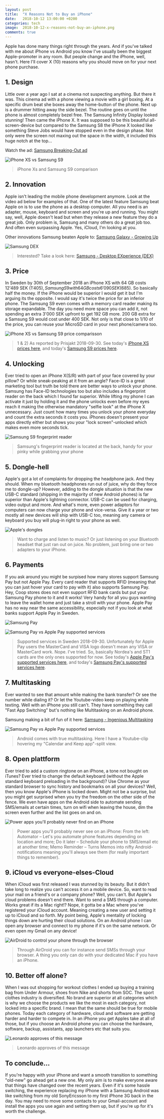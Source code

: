 ```yaml
---
layout: post
title:  "X Reasons Not to Buy an iPhone"
date:   2018-10-12 13:00:00 +0200
categories: tech
image:  2018-10-12-x-reasons-not-buy-an-iphone.png
comments: true
---
```

Apple has done many things right through the years. And if you've talked with me about iPhone vs Android you know I've usually been the biggest Apple-promoter in any room. But people change and the iPhone, well, hasn't. Here I'll cover X (10) reasons why you should move on for your next phone purchase.


## 1. Design
Little over a year ago I sat at a cinema not suspecting anything. But there it was. This cinema ad with a phone viewing a movie with a girl boxing. At a specific drum beat she boxes away the home-button of the phone. Next up is a drummer hitting away the side bezel. The routine goes on until the phone is almost completely bezel free. The Samsung Infinity Display looked stunning! Then came the iPhone X. It was supposed to be this beautiful all-screen-device but compared to the Samsung S8 the iPhone X looked like something Steve Jobs would have stopped even in the design phase. Not only were the screen not maxing out the space in the width, it included this huge notch at the top...

Watch the ad: [Samsung Breaking-Out ad](https://www.youtube.com/watch?v=uoBh24itPeM)

![iPhone XS vs Samsung S9](/images/2018-10-12-iphone-xs-vs-samsung-s9.png)

> iPhone Xs and Samsung S9 comparison


## 2. Innovation
Apple isn't leading the mobile phone development anymore. Look at the video ad below for examples of that. One of the latest feature Samsung beat Apple on is to use the phone as a desktop computer. All you need is an adapter, mouse, keyboard and screen and you're up and running. You might say, well, Apple doesn't lead but when they release a new feature they do a great job. Only problem is, Samsung and many others do a great job too. And often even surpassing Apple. Yes, iCloud, I'm looking at you.

Other innovations Samsung beaten Apple to: [Samsung Galaxy - Growing Up](https://youtu.be/R59TevgzN3k)

![Samsung DEX](/images/2018-10-12-samsung-dex.png)

> Interested? Take a look here: [Samsung - Desktop EXperience (DEX)](https://www.youtube.com/watch?v=G_Zdq0AjhXo)


## 3. Price
In Sweden by 30th of September 2018 an iPhone XS with 64 GB costs 12'489 SEK ($1'405), Samsung S9 with 64 GB costs 6'090 SEK ($685). So basically half the money. If the iPhone would be superior I would get it but I'm arguing its the opposite. I would say it's twice the price for an inferior phone. The Samsung S9 even comes with a memory card reader making its storage expandable. The day you need more space you can add it, not spending an extra 3'000 SEK upfront to get 192 GB more. 200 GB extra for a Samsung S9 would cost under 400 SEK. Not only is that close to 1/10 of the price, you can reuse your MicroSD card in your next phone/camera too.

![iPhone XS vs Samsung S9 price comparisson](/images/2018-10-12-iphone-vs-galaxy-price.png)

>1 & 2) As reported by Prisjakt 2018-09-30. See today's [iPhone XS prices here](https://www.prisjakt.nu/produkt.php?p=4652628), and today's [Samsung S9 prices here](https://www.prisjakt.nu/produkt.php?p=4919780).


## 4. Unlocking
Ever tried to open an iPhone X(S/R) with part of your face covered by your pillow? Or while sneak-peaking at it from an angle? Face-ID is a great marketing tool but truth be told there are better ways to unlock your phone. Samsung has Face-ID technologies too but also includes a fingerprint reader on the back which I found far superior. While lifting my phone I can activate it just by holding it and the phone unlocks even before my eyes reach it making the otherwise mandatory "selfie look" at the iPhone X unnecessary. Just count how many times you unlock your phone everyday and count the extra seconds it costs you. iPhones doesn't present your apps directly either but shows you your "lock screen"-unlocked which makes even more seconds tick.

![Samsung S9 fingerprint reader](/images/2018-10-12-samsung-fingerprint.png)

> Samsung's fingerprint reader is located at the back, handy for your pinky while grabbing your phone

## 5. Dongle-hell
Apple's got a lot of complaints for dropping the headphone jack. And they should. When my bluetooth headphones run out of juice, why do they force me to dongle-up? However, adding to the dongle situation is that the new USB-C standard (shipping in the majority of new Android phones) is far superior than Apple's lightning connector. USB-C can be used for charging, video output and more. And what's more, even power adaptors for computers can now charge your phone and vice-versa. Give it a year or two mostly all new devices will ship with USB-C too, meaning any camera or keyboard you buy will plug-in right to your phone as well.

![Apple's dongles](/images/2018-10-12-iphone-dongles.png)

> Want to charge and listen to music? Or just listening on your Bluetooth headset that just ran out on juice. No problem, just bring one or two adapters to your iPhone.


## 6. Payments
If you ask around you might be surpised how many stores support Samsung Pay but not Apple Pay. Every card reader that supports RFID (meaning that you can just hover your card to pay with it) also supports Samsung Pay. Hey, Coop stores does not even support RFID bank cards but put your Samsung Pay phone to it and it works! Very handy for all you guys wanting to leave the wallet home and just take a stroll with your phone. Apple Pay has no way near the same accessibility, especially not if you look at what banks support Apple Pay in Sweden.

![Samsung Pay](/images/2018-10-12-samsung-pay.png)

![Samsung Pay vs Apple Pay supported services](/images/2018-10-12-supported-pay-services.png)

> Supported services in Sweden 2018-09-30. Unfortunately for Apple Pay users the MasterCard and VISA logo doesn't mean any VISA or MasterCard work. Nope. I've tried. So, basically Nordea's and ST1 cards are the only ones supported for now. See today's [Apple Pay's supported services here](https://www.apple.com/se/apple-pay/), and today's [Samsung Pay's supported services here](https://www.samsung.com/se/pay/).


## 7. Multitasking
Ever wanted to see that amount while making the bank transfer? Or see the number while dialing it? Or let the Youtube-video keep on playing while texting. Well with an iPhone you still can't. They have something they call "Fast App Switching" but's nothing like Multitasking on an Android phone.

Samsung making a bit of fun of it here: [Samsung - Ingenious Multitasking](https://www.youtube.com/watch?v=h3RwxpahHo0)

![Samsung Pay vs Apple Pay supported services](/images/2018-10-12-android-multitasking.png)

> Android comes with true multitasking. Here I have a Youtube-clip hovering my "Calendar and Keep app"-split view.


## 8. Open plattform
Ever tried to add a custom ringtone on an iPhone, a tone not bought on iTunes? Ever tried to change the default keyboard (without the Apple standard keyboard preloading in the background)? Use Chrome as your standard browser to sync history and bookmarks on all your devices? Well, then you know Apple's iPhone is locked down. Might not be a surprise, but you might get surprised when you try the freedom on the other side of the fence. We even have apps on the Android side to automate sending SMS/emails at certain times, turn on wifi when leaving the house, dim the screen even further and the list goes on and on. 


![Power apps you'll probably never find on an iPhone](/images/2018-10-12-open-platform.png)

> Power apps you'll probably never see on an iPhone: From the left: Automator – Let's you automate phone features depending on location and more; Do it later – Schedule your phone to SMS/email etc at another time; Memo Reminder – Turns Memos into nifty Android-notifications meaning you'll always see them (for really important things to remember).


## 9. iCloud vs everyone-elses-Cloud
When iCloud was first released I was stunned by its beauty. But it didn't take long to realize you can't access it on a mobile device. So, want to read your mail on a friend's or a company phone? Well, you can't. But Apple's cloud problems doesn't end there. Want to send a SMS through a computer. Works great if its a Mac right!? Nope, it gotta be a Mac where you've registered your iCloud account. Meaning creating a new user and setting it up to iCloud and so forth. My point being, Apple's mentality of locking things down are hurting their cloud solutions. On an Android phone I can open any browser and connect to my phone if it's on the same network. Or even open my Gmail on any device! 

![AirDroid to control your phone through the browser](/images/2018-10-12-airdroid.png)

> Through AirDroid you can for instance send SMSs through your browser. A thing you only can do with your dedicated Mac if you have an iPhone.


## 10. Better off alone?
When I was out shopping for workout clothes I ended up buying a training bag from Under Armour, shoes from Nike and shorts from SOC. The sport clothes industry is diversified. No brand are superior at all categories which is why we choose the products we like the most in each category, not locked into a specific brand. I mean that the same should be true for mobile phones. Today each category of hardware, cloud and software are getting harder and harder to compete in. In an iPhone you get Apples take at all of those, but if you choose an Android phone you can choose the hardware, software, backup, assistants, app launchers etc that suits you.


![Leonardo approves of this message](/images/2018-10-12-leonardo-dicaprio.png)

> Leonardo approves of this message

## To conclude...
If you're happy with your iPhone and want a smooth transition to something "old-new" go ahead get a new one. My only aim is to make everyone aware that things have changed over the recent years. Even if it's some hassle switching, the experience replacing my iPhone with a Samsung Android was like switching from my old SonyEricsson to my first iPhone 3G back in the day. You may need to move some contacts to your Gmail-account and install the apps you use again and setting them up, but if you're up for it's worth the challenge.
